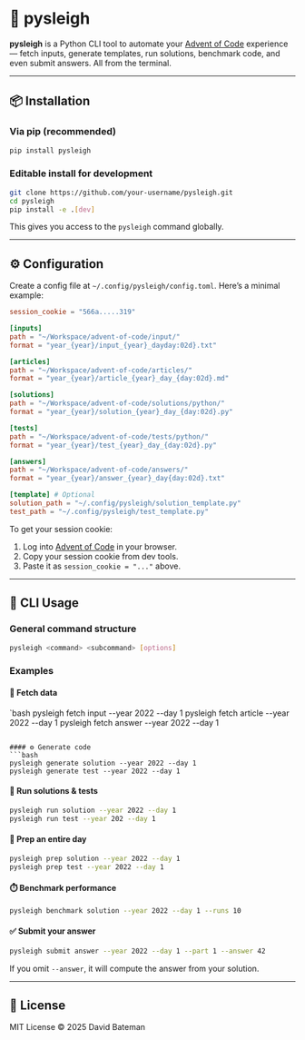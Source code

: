 # 🎄 pysleigh

**pysleigh** is a Python CLI tool to automate your [Advent of Code](https://adventofcode.com/) experience — fetch inputs, generate templates, run solutions, benchmark code, and even submit answers. All from the terminal.

---

## 📦 Installation

### Via pip (recommended)
```bash
pip install pysleigh
```

### Editable install for development
```bash
git clone https://github.com/your-username/pysleigh.git
cd pysleigh
pip install -e .[dev]
```

This gives you access to the `pysleigh` command globally.

---

## ⚙️ Configuration

Create a config file at `~/.config/pysleigh/config.toml`. Here’s a minimal example:

```toml
session_cookie = "566a.....319"

[inputs]
path = "~/Workspace/advent-of-code/input/"
format = "year_{year}/input_{year}_dayday:02d}.txt"

[articles]
path = "~/Workspace/advent-of-code/articles/"
format = "year_{year}/article_{year}_day_{day:02d}.md"

[solutions]
path = "~/Workspace/advent-of-code/solutions/python/"
format = "year_{year}/solution_{year}_day_{day:02d}.py"

[tests]
path = "~/Workspace/advent-of-code/tests/python/"
format = "year_{year}/test_{year}_day_{day:02d}.py"

[answers]
path = "~/Workspace/advent-of-code/answers/"
format = "year_{year}/answer_{year}_day{day:02d}.txt"

[template] # Optional
solution_path = "~/.config/pysleigh/solution_template.py"
test_path = "~/.config/pysleigh/test_template.py"
```

To get your session cookie:

1. Log into [Advent of Code](https://adventofcode.com/) in your browser.
2. Copy your session cookie from dev tools.
3. Paste it as `session_cookie = "..."` above.

---

## 🚀 CLI Usage

### General command structure

```bash
pysleigh <command> <subcommand> [options]
```

### Examples

#### 🧲 Fetch data
`bash
pysleigh fetch input --year 2022 --day 1
pysleigh fetch article --year 2022 --day 1
pysleigh fetch answer --year 2022 --day 1
```

#### ⚙️ Generate code
```bash
pysleigh generate solution --year 2022 --day 1
pysleigh generate test --year 2022 --day 1
```

#### 🧪 Run solutions & tests
```bash
pysleigh run solution --year 2022 --day 1
pysleigh run test --year 202 --day 1
```

#### 🧰 Prep an entire day
```bash
pysleigh prep solution --year 2022 --day 1
pysleigh prep test --year 2022 --day 1
```

#### ⏱️ Benchmark performance
```bash
pysleigh benchmark solution --year 2022 --day 1 --runs 10
```

#### ✅ Submit your answer
```bash
pysleigh submit answer --year 2022 --day 1 --part 1 --answer 42
```

If you omit `--answer`, it will compute the answer from your solution.

---

## 📄 License

MIT License © 2025 David Bateman
